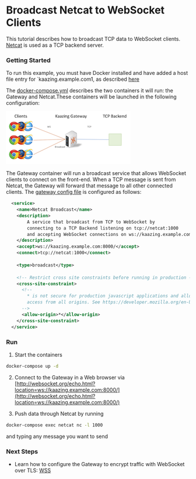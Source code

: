 # Broadcast Netcat to WebSocket Clients

This tutorial describes how to broadcast TCP data to WebSocket clients. [Netcat](https://en.wikipedia.org/wiki/Netcat) is used as a TCP backend server.

### Getting Started

To run this example, you must have Docker installed and have added a host file entry for `kaazing.example.com1, as described [here](../../README.md)

The [docker-compose.yml](docker-compose.yml) describes the two containers it will run: the Gateway and Netcat.These containers will be launched in the following configuration:

![Broadcast architecture](../broadcast.png)

The Gateway container will run a broadcast service that allows WebSocket clients to connect on the front-end. When a TCP message is sent from Netcat, the Gateway will forward that message to all other connected clients. The [gateway config file](gateway/broadcast-gateway-config.xml) is configured as follows:

```xml
  <service>
    <name>Netcat Broadcast</name>
    <description>
        A service that broadcast from TCP to WebSocket by
        connecting to a TCP Backend listening on tcp://netcat:1000
        and accepting WebSocket connections on ws://kaazing.example.com:8000/
    </description>
    <accept>ws://kaazing.example.com:8000/</accept>
    <connect>tcp://netcat:1000</connect>

    <type>broadcast</type>

    <!-- Restrict cross site constraints before running in production -->
    <cross-site-constraint>
      <!--
        * is not secure for production javascript applications and allows
        access from all origins. See https://developer.mozilla.org/en-US/docs/Web/HTTP/Access_control_CORS
      -->
      <allow-origin>*</allow-origin>
    </cross-site-constraint>
  </service>
```

### Run

1. Start the containers
  ```bash
  docker-compose up -d
  ```

2. Connect to the Gateway in a Web browser via [http://websocket.org/echo.html?location=ws://kaazing.example.com:8000/](http://websocket.org/echo.html?location=ws://kaazing.example.com:8000/)

3. Push data through Netcat by running
  ```bash
  docker-compose exec netcat nc -l 1000
  ```
  and typing any message you want to send
  
### Next Steps
  
- Learn how to configure the Gateway to encrypt traffic with WebSocket over TLS: [WSS](../../wss)
